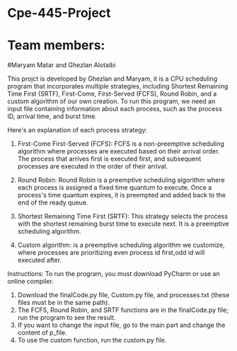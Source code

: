 # Cpe-445-Project

# Team members: 
#Maryam Matar and Ghezlan Alotaibi

This projct is developed by Ghezlan and Maryam, it is a CPU scheduling program that incorporates multiple strategies, including Shortest Remaining Time First (SRTF), First-Come, First-Served (FCFS), Round Robin, and a custom algorithm of our own creation. To run this program, we need an input file containing information about each process, such as the process ID, arrival time, and burst time.

Here's an explanation of each process strategy:

1. First-Come First-Served (FCFS):
FCFS is a non-preemptive scheduling algorithm where processes are executed based on their arrival order. The process that arrives first is executed first, and subsequent processes are executed in the order of their arrival.

2. Round Robin:
Round Robin is a preemptive scheduling algorithm where each process is assigned a fixed time quantum to execute. Once a process's time quantum expires, it is preempted and added back to the end of the ready queue.

3. Shortest Remaining Time First (SRTF):
This strategy selects the process with the shortest remaining burst time to execute next. It is a preemptive scheduling algorithm.

4. Custom algorithm: is a preemptive scheduling algorithm we customize, where processes are prioritizing even process id first,odd id will executed after. 

Instructions:
To run the program, you must download PyCharm or use an online compiler.

1. Download the finalCode.py file, Custom.py file, and processes.txt (these files must be in the same path).
2. The FCFS, Round Robin, and SRTF functions are in the finalCode.py file; run the program to see the result.
3. If you want to change the input file, go to the main part and change the content of p_file.
4. To use the custom function, run the custom.py file.
    
